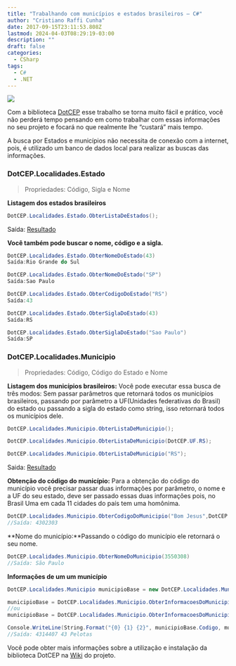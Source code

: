 ```yaml
---
title: "Trabalhando com municípios e estados brasileiros — C#"
author: "Cristiano Raffi Cunha"
date: 2017-09-15T23:11:53.808Z
lastmod: 2024-04-03T08:29:19-03:00
description: ""
draft: false
categories:
  - CSharp
tags:
  - C#
  - .NET
---
```


![](./images/capa.png)

Com a biblioteca [DotCEP](https://www.nuget.org/packages/DotCEP/) esse trabalho se torna muito fácil e prático, você não perderá tempo pensando em como trabalhar com essas informações no seu projeto e focará no que realmente lhe “custará” mais tempo.

A busca por Estados e municípios não necessita de conexão com a internet, pois, é utilizado um banco de dados local para realizar as buscas das informações.

### DotCEP.Localidades.Estado

> Propriedades: Código, Sigla e Nome

**Listagem dos estados brasileiros**

```csharp
DotCEP.Localidades.Estado.ObterListaDeEstados();
```

Saída: [Resultado](https://gist.github.com/CristianoRC/f48212320d461f2030b8faa004ef26e1)

**Você também pode buscar o nome, código e a sigla.**

```csharp
DotCEP.Localidades.Estado.ObterNomeDoEstado(43)
Saída:Rio Grande do Sul

DotCEP.Localidades.Estado.ObterNomeDoEstado("SP")
Saída:Sao Paulo

DotCEP.Localidades.Estado.ObterCodigoDoEstado("RS")
Saída:43

DotCEP.Localidades.Estado.ObterSiglaDoEstado(43)
Saída:RS

DotCEP.Localidades.Estado.ObterSiglaDoEstado("Sao Paulo")
Saída:SP
```

### DotCEP.Localidades.Municipio

> Propriedades: Código, Código do Estado e Nome

**Listagem dos municípios brasileiros:** Você pode executar essa busca de três modos: Sem passar parâmetros que retornará todos os municípios brasileiros, passando por parâmetro a UF(Unidades federativas do Brasil) do estado ou passando a sigla do estado como string, isso retornará todos os municípios dele.

```csharp
DotCEP.Localidades.Municipio.ObterListaDeMunicipio();

DotCEP.Localidades.Municipio.ObterListaDeMunicipio(DotCEP.UF.RS);

DotCEP.Localidades.Municipio.ObterListaDeMunicipio("RS");
```

Saida: [Resultado](https://gist.github.com/CristianoRC/092b8b3610d628dba95675260298a042)

**Obtenção do código do município:** Para a obtenção do código do município você precisar passar duas informações por parâmetro, o nome e a UF do seu estado, deve ser passado essas duas informações pois, no Brasil Uma em cada 11 cidades do país tem uma homônima.

```csharp
DotCEP.Localidades.Municipio.ObterCodigoDoMunicipio("Bom Jesus",DotCEP.UF.PI)
//Saída: 4302303
```

**Nome do município:**Passando o código do município ele retornará o seu nome.

```csharp
DotCEP.Localidades.Municipio.ObterNomeDoMunicipio(3550308)
//Saída: São Paulo
```

**Informações de um um município**

```csharp
DotCEP.Localidades.Municipio municipioBase = new DotCEP.Localidades.Municipio();

municipioBase = DotCEP.Localidades.Municipio.ObterInformacoesDoMunicipio(4314407);
//ou
municipioBase = DotCEP.Localidades.Municipio.ObterInformacoesDoMunicipio("Pelotas",DotCEP.UF.RS);

Console.WriteLine(String.Format("{0} {1} {2}", municipioBase.Codigo, municipioBase.CodigoEstado, municipioBase.Nome));
//Saída: 4314407 43 Pelotas

```

Você pode obter mais informações sobre a utilização e instalação da biblioteca DotCEP na [Wiki](https://github.com/CristianoRC/DotCEP/wiki) do projeto.